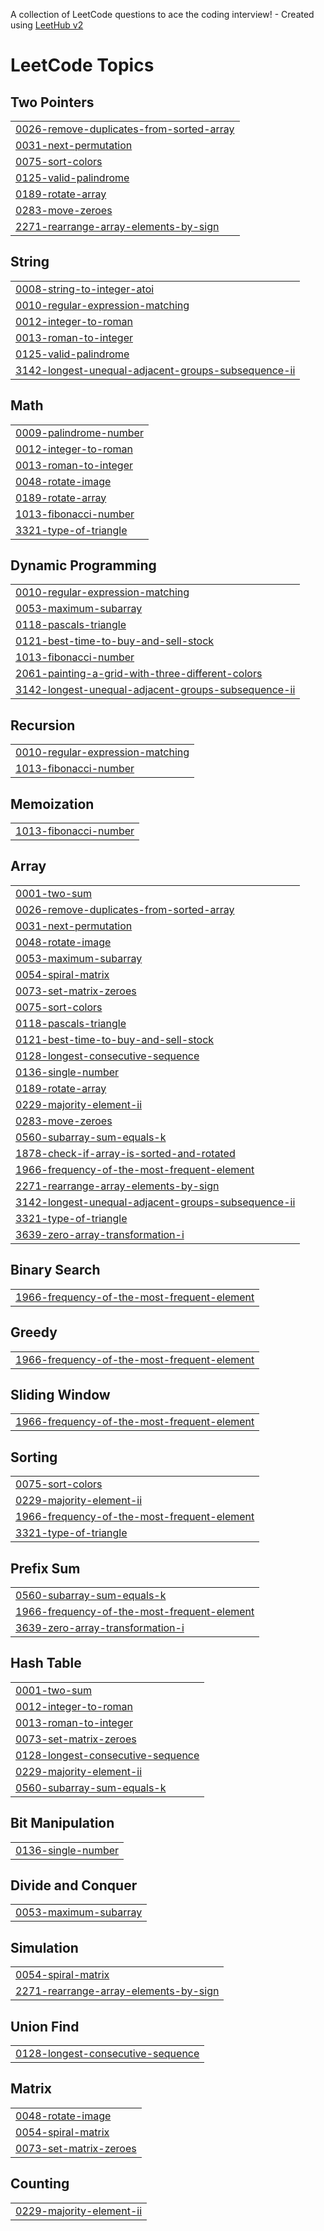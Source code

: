 A collection of LeetCode questions to ace the coding interview! - Created using [LeetHub v2](https://github.com/arunbhardwaj/LeetHub-2.0)
<!---LeetCode Topics Start-->
# LeetCode Topics
## Two Pointers
|  |
| ------- |
| [0026-remove-duplicates-from-sorted-array](https://github.com/sonamnimje/leetcode-practice-problem/tree/master/0026-remove-duplicates-from-sorted-array) |
| [0031-next-permutation](https://github.com/sonamnimje/leetcode-practice-problem/tree/master/0031-next-permutation) |
| [0075-sort-colors](https://github.com/sonamnimje/leetcode-practice-problem/tree/master/0075-sort-colors) |
| [0125-valid-palindrome](https://github.com/sonamnimje/leetcode-practice-problem/tree/master/0125-valid-palindrome) |
| [0189-rotate-array](https://github.com/sonamnimje/leetcode-practice-problem/tree/master/0189-rotate-array) |
| [0283-move-zeroes](https://github.com/sonamnimje/leetcode-practice-problem/tree/master/0283-move-zeroes) |
| [2271-rearrange-array-elements-by-sign](https://github.com/sonamnimje/leetcode-practice-problem/tree/master/2271-rearrange-array-elements-by-sign) |
## String
|  |
| ------- |
| [0008-string-to-integer-atoi](https://github.com/sonamnimje/leetcode-practice-problem/tree/master/0008-string-to-integer-atoi) |
| [0010-regular-expression-matching](https://github.com/sonamnimje/leetcode-practice-problem/tree/master/0010-regular-expression-matching) |
| [0012-integer-to-roman](https://github.com/sonamnimje/leetcode-practice-problem/tree/master/0012-integer-to-roman) |
| [0013-roman-to-integer](https://github.com/sonamnimje/leetcode-practice-problem/tree/master/0013-roman-to-integer) |
| [0125-valid-palindrome](https://github.com/sonamnimje/leetcode-practice-problem/tree/master/0125-valid-palindrome) |
| [3142-longest-unequal-adjacent-groups-subsequence-ii](https://github.com/sonamnimje/leetcode-practice-problem/tree/master/3142-longest-unequal-adjacent-groups-subsequence-ii) |
## Math
|  |
| ------- |
| [0009-palindrome-number](https://github.com/sonamnimje/leetcode-practice-problem/tree/master/0009-palindrome-number) |
| [0012-integer-to-roman](https://github.com/sonamnimje/leetcode-practice-problem/tree/master/0012-integer-to-roman) |
| [0013-roman-to-integer](https://github.com/sonamnimje/leetcode-practice-problem/tree/master/0013-roman-to-integer) |
| [0048-rotate-image](https://github.com/sonamnimje/leetcode-practice-problem/tree/master/0048-rotate-image) |
| [0189-rotate-array](https://github.com/sonamnimje/leetcode-practice-problem/tree/master/0189-rotate-array) |
| [1013-fibonacci-number](https://github.com/sonamnimje/leetcode-practice-problem/tree/master/1013-fibonacci-number) |
| [3321-type-of-triangle](https://github.com/sonamnimje/leetcode-practice-problem/tree/master/3321-type-of-triangle) |
## Dynamic Programming
|  |
| ------- |
| [0010-regular-expression-matching](https://github.com/sonamnimje/leetcode-practice-problem/tree/master/0010-regular-expression-matching) |
| [0053-maximum-subarray](https://github.com/sonamnimje/leetcode-practice-problem/tree/master/0053-maximum-subarray) |
| [0118-pascals-triangle](https://github.com/sonamnimje/leetcode-practice-problem/tree/master/0118-pascals-triangle) |
| [0121-best-time-to-buy-and-sell-stock](https://github.com/sonamnimje/leetcode-practice-problem/tree/master/0121-best-time-to-buy-and-sell-stock) |
| [1013-fibonacci-number](https://github.com/sonamnimje/leetcode-practice-problem/tree/master/1013-fibonacci-number) |
| [2061-painting-a-grid-with-three-different-colors](https://github.com/sonamnimje/leetcode-practice-problem/tree/master/2061-painting-a-grid-with-three-different-colors) |
| [3142-longest-unequal-adjacent-groups-subsequence-ii](https://github.com/sonamnimje/leetcode-practice-problem/tree/master/3142-longest-unequal-adjacent-groups-subsequence-ii) |
## Recursion
|  |
| ------- |
| [0010-regular-expression-matching](https://github.com/sonamnimje/leetcode-practice-problem/tree/master/0010-regular-expression-matching) |
| [1013-fibonacci-number](https://github.com/sonamnimje/leetcode-practice-problem/tree/master/1013-fibonacci-number) |
## Memoization
|  |
| ------- |
| [1013-fibonacci-number](https://github.com/sonamnimje/leetcode-practice-problem/tree/master/1013-fibonacci-number) |
## Array
|  |
| ------- |
| [0001-two-sum](https://github.com/sonamnimje/leetcode-practice-problem/tree/master/0001-two-sum) |
| [0026-remove-duplicates-from-sorted-array](https://github.com/sonamnimje/leetcode-practice-problem/tree/master/0026-remove-duplicates-from-sorted-array) |
| [0031-next-permutation](https://github.com/sonamnimje/leetcode-practice-problem/tree/master/0031-next-permutation) |
| [0048-rotate-image](https://github.com/sonamnimje/leetcode-practice-problem/tree/master/0048-rotate-image) |
| [0053-maximum-subarray](https://github.com/sonamnimje/leetcode-practice-problem/tree/master/0053-maximum-subarray) |
| [0054-spiral-matrix](https://github.com/sonamnimje/leetcode-practice-problem/tree/master/0054-spiral-matrix) |
| [0073-set-matrix-zeroes](https://github.com/sonamnimje/leetcode-practice-problem/tree/master/0073-set-matrix-zeroes) |
| [0075-sort-colors](https://github.com/sonamnimje/leetcode-practice-problem/tree/master/0075-sort-colors) |
| [0118-pascals-triangle](https://github.com/sonamnimje/leetcode-practice-problem/tree/master/0118-pascals-triangle) |
| [0121-best-time-to-buy-and-sell-stock](https://github.com/sonamnimje/leetcode-practice-problem/tree/master/0121-best-time-to-buy-and-sell-stock) |
| [0128-longest-consecutive-sequence](https://github.com/sonamnimje/leetcode-practice-problem/tree/master/0128-longest-consecutive-sequence) |
| [0136-single-number](https://github.com/sonamnimje/leetcode-practice-problem/tree/master/0136-single-number) |
| [0189-rotate-array](https://github.com/sonamnimje/leetcode-practice-problem/tree/master/0189-rotate-array) |
| [0229-majority-element-ii](https://github.com/sonamnimje/leetcode-practice-problem/tree/master/0229-majority-element-ii) |
| [0283-move-zeroes](https://github.com/sonamnimje/leetcode-practice-problem/tree/master/0283-move-zeroes) |
| [0560-subarray-sum-equals-k](https://github.com/sonamnimje/leetcode-practice-problem/tree/master/0560-subarray-sum-equals-k) |
| [1878-check-if-array-is-sorted-and-rotated](https://github.com/sonamnimje/leetcode-practice-problem/tree/master/1878-check-if-array-is-sorted-and-rotated) |
| [1966-frequency-of-the-most-frequent-element](https://github.com/sonamnimje/leetcode-practice-problem/tree/master/1966-frequency-of-the-most-frequent-element) |
| [2271-rearrange-array-elements-by-sign](https://github.com/sonamnimje/leetcode-practice-problem/tree/master/2271-rearrange-array-elements-by-sign) |
| [3142-longest-unequal-adjacent-groups-subsequence-ii](https://github.com/sonamnimje/leetcode-practice-problem/tree/master/3142-longest-unequal-adjacent-groups-subsequence-ii) |
| [3321-type-of-triangle](https://github.com/sonamnimje/leetcode-practice-problem/tree/master/3321-type-of-triangle) |
| [3639-zero-array-transformation-i](https://github.com/sonamnimje/leetcode-practice-problem/tree/master/3639-zero-array-transformation-i) |
## Binary Search
|  |
| ------- |
| [1966-frequency-of-the-most-frequent-element](https://github.com/sonamnimje/leetcode-practice-problem/tree/master/1966-frequency-of-the-most-frequent-element) |
## Greedy
|  |
| ------- |
| [1966-frequency-of-the-most-frequent-element](https://github.com/sonamnimje/leetcode-practice-problem/tree/master/1966-frequency-of-the-most-frequent-element) |
## Sliding Window
|  |
| ------- |
| [1966-frequency-of-the-most-frequent-element](https://github.com/sonamnimje/leetcode-practice-problem/tree/master/1966-frequency-of-the-most-frequent-element) |
## Sorting
|  |
| ------- |
| [0075-sort-colors](https://github.com/sonamnimje/leetcode-practice-problem/tree/master/0075-sort-colors) |
| [0229-majority-element-ii](https://github.com/sonamnimje/leetcode-practice-problem/tree/master/0229-majority-element-ii) |
| [1966-frequency-of-the-most-frequent-element](https://github.com/sonamnimje/leetcode-practice-problem/tree/master/1966-frequency-of-the-most-frequent-element) |
| [3321-type-of-triangle](https://github.com/sonamnimje/leetcode-practice-problem/tree/master/3321-type-of-triangle) |
## Prefix Sum
|  |
| ------- |
| [0560-subarray-sum-equals-k](https://github.com/sonamnimje/leetcode-practice-problem/tree/master/0560-subarray-sum-equals-k) |
| [1966-frequency-of-the-most-frequent-element](https://github.com/sonamnimje/leetcode-practice-problem/tree/master/1966-frequency-of-the-most-frequent-element) |
| [3639-zero-array-transformation-i](https://github.com/sonamnimje/leetcode-practice-problem/tree/master/3639-zero-array-transformation-i) |
## Hash Table
|  |
| ------- |
| [0001-two-sum](https://github.com/sonamnimje/leetcode-practice-problem/tree/master/0001-two-sum) |
| [0012-integer-to-roman](https://github.com/sonamnimje/leetcode-practice-problem/tree/master/0012-integer-to-roman) |
| [0013-roman-to-integer](https://github.com/sonamnimje/leetcode-practice-problem/tree/master/0013-roman-to-integer) |
| [0073-set-matrix-zeroes](https://github.com/sonamnimje/leetcode-practice-problem/tree/master/0073-set-matrix-zeroes) |
| [0128-longest-consecutive-sequence](https://github.com/sonamnimje/leetcode-practice-problem/tree/master/0128-longest-consecutive-sequence) |
| [0229-majority-element-ii](https://github.com/sonamnimje/leetcode-practice-problem/tree/master/0229-majority-element-ii) |
| [0560-subarray-sum-equals-k](https://github.com/sonamnimje/leetcode-practice-problem/tree/master/0560-subarray-sum-equals-k) |
## Bit Manipulation
|  |
| ------- |
| [0136-single-number](https://github.com/sonamnimje/leetcode-practice-problem/tree/master/0136-single-number) |
## Divide and Conquer
|  |
| ------- |
| [0053-maximum-subarray](https://github.com/sonamnimje/leetcode-practice-problem/tree/master/0053-maximum-subarray) |
## Simulation
|  |
| ------- |
| [0054-spiral-matrix](https://github.com/sonamnimje/leetcode-practice-problem/tree/master/0054-spiral-matrix) |
| [2271-rearrange-array-elements-by-sign](https://github.com/sonamnimje/leetcode-practice-problem/tree/master/2271-rearrange-array-elements-by-sign) |
## Union Find
|  |
| ------- |
| [0128-longest-consecutive-sequence](https://github.com/sonamnimje/leetcode-practice-problem/tree/master/0128-longest-consecutive-sequence) |
## Matrix
|  |
| ------- |
| [0048-rotate-image](https://github.com/sonamnimje/leetcode-practice-problem/tree/master/0048-rotate-image) |
| [0054-spiral-matrix](https://github.com/sonamnimje/leetcode-practice-problem/tree/master/0054-spiral-matrix) |
| [0073-set-matrix-zeroes](https://github.com/sonamnimje/leetcode-practice-problem/tree/master/0073-set-matrix-zeroes) |
## Counting
|  |
| ------- |
| [0229-majority-element-ii](https://github.com/sonamnimje/leetcode-practice-problem/tree/master/0229-majority-element-ii) |
<!---LeetCode Topics End-->